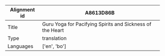 |Alignment id | A8613D86B
| --- | --- 
|Title | Guru Yoga for Pacifying Spirits and Sickness of the Heart 
|Type | translation
|Languages | ['en', 'bo']